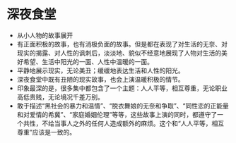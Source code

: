 # 深夜食堂

- 从小人物的故事展开
- 有正面积极的故事，也有消极负面的故事。但是都在表现了对生活的无奈、对现实的揭露、对人性的讽刺后，淡淡地、貌似不经意地展现了人物对生活的美好希望、生活中阳光的一面、人性中温暖的一面。
- 平静地展示现实，无论美丑；缓缓地表达生活和人性的阳光。
- 深夜食堂中既有丑陋的现实故事，也会上演温暖积极的情节。
- 印象最深的是，很多集中都包含了一个主题：人人平等，相互尊重，无论职业高低贵贱，无论境况千差万别。
- 敢于描述“黑社会的暴力和温情”、“脱衣舞娘的无奈和争取”、“同性恋的正能量和对爱情的希冀”、“家庭婚姻伦理”等等，这些故事上演的同时，都遵守了一个共性，不给当事人之外的任何人造成额外的麻烦。这个和“人人平等，相互尊重”应该是一致的。

